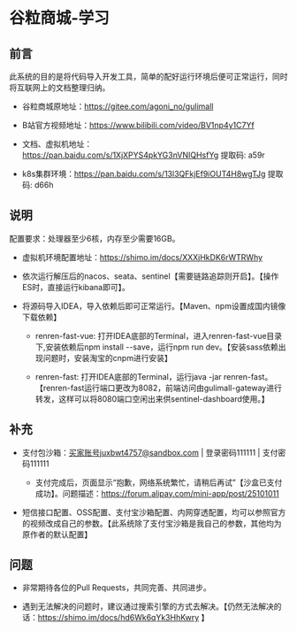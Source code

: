 # 谷粒商城-学习

## 前言

此系统的目的是将代码导入开发工具，简单的配好运行环境后便可正常运行，同时将互联网上的文档整理归纳。

- 谷粒商城原地址：https://gitee.com/agoni_no/gulimall  

- B站官方视频地址：https://www.bilibili.com/video/BV1np4y1C7Yf

- 文档、虚拟机地址：https://pan.baidu.com/s/1XjXPYS4pkYG3nVNIQHsfYg 提取码: a59r

- k8s集群环境：https://pan.baidu.com/s/13l3QFkjEf9iOUT4H8wgTJg 提取码: d66h

## 说明

配置要求：处理器至少6核，内存至少需要16GB。

- 虚拟机环境配置地址：https://shimo.im/docs/XXXjHkDK6rWTRWhy

- 依次运行解压后的nacos、seata、sentinel【需要链路追踪则开启】。【操作ES时，直接运行kibana即可】。

- 将源码导入IDEA，导入依赖后即可正常运行。【Maven、npm设置成国内镜像下载依赖】
   
   - renren-fast-vue: 打开IDEA底部的Terminal，进入renren-fast-vue目录下,安装依赖后npm install --save，运行npm run dev。【安装sass依赖出现问题时，安装淘宝的cnpm进行安装】
   
   - renren-fast: 打开IDEA底部的Terminal，运行java -jar renren-fast。【renren-fast运行端口更改为8082，前端访问由gulimall-gateway进行转发，这样可以将8080端口空闲出来供sentinel-dashboard使用。】


## 补充

- 支付包沙箱：买家账号juxbwt4757@sandbox.com | 登录密码111111 | 支付密码111111
    
   - 支付完成后，页面显示“抱歉，网络系统繁忙，请稍后再试”【沙盒已支付成功】。问题描述：https://forum.alipay.com/mini-app/post/25101011
   
- 短信接口配置、OSS配置、支付宝沙箱配置、内网穿透配置，均可以参照官方的视频改成自己的参数。【此系统除了支付宝沙箱是我自己的参数，其他均为原作者的默认配置】

## 问题

- 非常期待各位的Pull Requests，共同完善、共同进步。

- 遇到无法解决的问题时，建议通过搜索引擎的方式去解决。【仍然无法解决的话：https://shimo.im/docs/hd6Wk6qYk3HhKwry 】